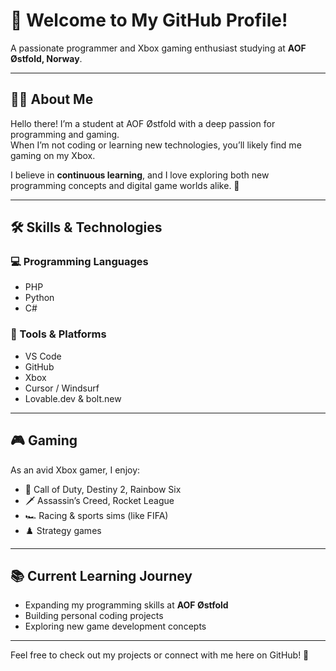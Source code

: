 # 👋 Welcome to My GitHub Profile!

A passionate programmer and Xbox gaming enthusiast studying at **AOF Østfold, Norway**.

---

## 👨‍💻 About Me

Hello there! I’m a student at AOF Østfold with a deep passion for programming and gaming.  
When I’m not coding or learning new technologies, you’ll likely find me gaming on my Xbox.

I believe in **continuous learning**, and I love exploring both new programming concepts and digital game worlds alike. 🚀

---

## 🛠️ Skills & Technologies

### 💻 Programming Languages
- PHP
- Python
- C#

### 🧰 Tools & Platforms
- VS Code
- GitHub
- Xbox
- Cursor / Windsurf
- Lovable.dev & bolt.new

---

## 🎮 Gaming

As an avid Xbox gamer, I enjoy:
- 🎯 Call of Duty, Destiny 2, Rainbow Six
- 🗡️ Assassin’s Creed, Rocket League
- 🏎️ Racing & sports sims (like FIFA)
- ♟️ Strategy games

---

## 📚 Current Learning Journey

- Expanding my programming skills at **AOF Østfold**
- Building personal coding projects
- Exploring new game development concepts

---

Feel free to check out my projects or connect with me here on GitHub! 🚀
